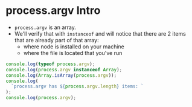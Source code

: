 # process.argv Intro

- `process.argv` is an array.
- We'll verify that with `instanceof` and will notice that there are 2 items that are already part of that array:
  - where node is installed on your machine
  - where the file is located that you've run

```javascript
console.log(typeof process.argv);
console.log(process.argv instanceof Array);
console.log(Array.isArray(process.argv));
console.log(
  `process.argv has ${process.argv.length} items: `
);
console.log(process.argv);
```
